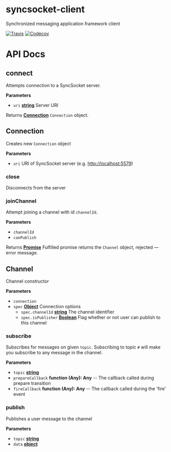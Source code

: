 # syncsocket-client

Synchronized messaging application framework client

[![Travis](https://img.shields.io/travis/woyorus/syncsocket-client.svg?maxAge=2592000)](<>) [![Codecov](https://img.shields.io/codecov/c/github/woyorus/syncsocket-client.svg?maxAge=2592000)](<>)

# API Docs

## connect

Attempts connection to a SyncSocket server.

**Parameters**

-   `uri` **[string](https://developer.mozilla.org/en-US/docs/Web/JavaScript/Reference/Global_Objects/String)** Server URI

Returns **[Connection](#connection)** `Connection` object.

## Connection

Creates new `Connection` object

**Parameters**

-   `uri`  URI of SyncSocket server (e.g. <http://localhost:5579>)

### close

Disconnects from the server

### joinChannel

Attempt joining a channel with id `channelId`.

**Parameters**

-   `channelId`  
-   `canPublish`  

Returns **[Promise](https://developer.mozilla.org/en-US/docs/Web/JavaScript/Reference/Global_Objects/Promise)** Fulfilled promise returns the `Channel` object, rejected — error message.

## Channel

Channel constructor

**Parameters**

-   `connection`  
-   `spec` **[Object](https://developer.mozilla.org/en-US/docs/Web/JavaScript/Reference/Global_Objects/Object)** Connection options
    -   `spec.channelId` **[string](https://developer.mozilla.org/en-US/docs/Web/JavaScript/Reference/Global_Objects/String)** The channel identifier
    -   `spec.isPublisher` **[Boolean](https://developer.mozilla.org/en-US/docs/Web/JavaScript/Reference/Global_Objects/Boolean)** Flag whether or not user can publish to this channel

### subscribe

Subscribes for messages on given `topic`.
Subscribing to topic `#` will make you subscribe to any message in the channel.

**Parameters**

-   `topic` **[string](https://developer.mozilla.org/en-US/docs/Web/JavaScript/Reference/Global_Objects/String)** 
-   `prepareCallback` **function (Any): Any** \-- The callback called during prepare transition
-   `fireCallback` **function (Any): Any** \-- The callback called during the 'fire' event

### publish

Publishes a user message to the channel

**Parameters**

-   `topic` **[string](https://developer.mozilla.org/en-US/docs/Web/JavaScript/Reference/Global_Objects/String)** 
-   `data` **[object](https://developer.mozilla.org/en-US/docs/Web/JavaScript/Reference/Global_Objects/Object)** 
